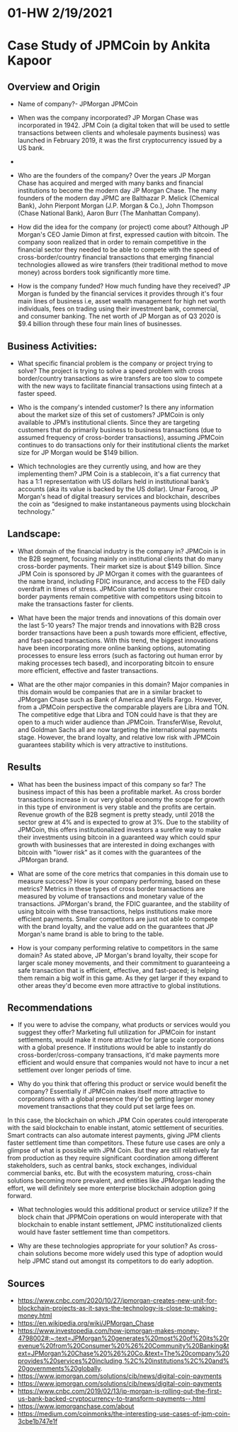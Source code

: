 # 01-HW 2/19/2021
# Case Study of JPMCoin by Ankita Kapoor

## Overview and Origin

* Name of company?- JPMorgan JPMCoin

* When was the company incorporated? JP Morgan Chase was incorporated in 1942. JPM Coin (a digital token that will be used to settle transactions between clients and wholesale payments business) was launched in February 2019, it was the first cryptocurrency issued by a US bank.  
* 

* Who are the founders of the company? Over the years JP Morgan Chase has acquired and merged with many banks and financial institutions to become the modern day JP Morgan Chase. The many founders of the modern day JPMC are Balthazar P. Melick (Chemical Bank), John Pierpont Morgan (J.P. Morgan & Co.), John Thompson (Chase National Bank), Aaron Burr (The Manhattan Company). 

* How did the idea for the company (or project) come about? Although JP Morgan's CEO Jamie Dimon at first, expressed caution with bitcoin. The company soon realized that in order to remain competitive in the financial sector they needed to be able to compete with the speed of cross-border/country financial transactions that emerging financial technologies allowed as wire transfers (their traditional method to move money) across borders took significantly more time. 

* How is the company funded? How much funding have they received? JP Morgan is funded by the financial services it provides through it's four main lines of business i.e, asset wealth management for high net worth individuals, fees on trading using their investment bank, commercial, and consumer banking. The net worth of JP Morgan as of Q3 2020 is $9.4 billion through these four main lines of businesses. 


## Business Activities:

* What specific financial problem is the company or project trying to solve? The project is trying to solve a speed problem with cross border/country transactions as wire transfers are too slow to compete with the new ways to facilitate financial transactions using fintech at a faster speed. 

* Who is the company's intended customer?  Is there any information about the market size of this set of customers? JPMCoin is only available to JPM’s institutional clients. Since they are targeting customers that do primarily business to business transactions (due to assumed frequency of cross-border transactions), assuming JPMCoin continues to do transactions only for their institutional clients the market size for JP Morgan would be $149 billion. 
   
* Which technologies are they currently using, and how are they implementing them? JPM Coin is a stablecoin, it's a fiat currency that has a 1:1 representation with US dollars held in institutional bank’s accounts (aka its value is backed by the US dollar). Umar Farooq, JP Morgan's head of digital treasury services and blockchain, describes the coin as “designed to make instantaneous payments using blockchain technology.”


## Landscape:

* What domain of the financial industry is the company in? JPMCoin is in the B2B segment, focusing mainly on institutional clients that do many cross-border payments. Their market size is about $149 billion. Since JPM Coin is sponsored by JP MOrgan it comes with the guarantees of the name brand, including FDIC insurance, and access to the FED daily overdraft in times of stress. JPMCoin started to ensure their cross border payments remain competitive with competitors using bitcoin to make the transactions faster for clients. 

* What have been the major trends and innovations of this domain over the last 5-10 years? The major trends and innovations with B2B cross border transactions have been a push towards more efficient, effective, and fast-paced transactions. With this trend, the biggest innovations have been incorporating more online banking options, automating processes to ensure less errors (such as factoring out human error by making processes tech based), and incorporating bitcoin to ensure more efficient, effective and faster transactions. 

* What are the other major companies in this domain? Major companies in this domain would be companies that are in a similar bracket to JPMorgan Chase such as Bank of America and Wells Fargo. However, from a JPMCoin perspective the comparable players are Libra and TON. The competitive edge that Libra and TON could have is that they are open to a much wider audience than JPMCoin. TransferWise, Revolut, and Goldman Sachs all are now targeting the international payments stage. However, the brand loyalty, and relative low risk with JPMCoin guarantees stability which is very attractive to institutions. 

## Results

* What has been the business impact of this company so far? The business impact of this has been a profitable market. As cross border transactions increase in our very global economy the scope for growth in this type of environment is very stable and the profits are certain. Revenue growth of the B2B segment is pretty steady, until 2018 the sector grew at 4% and is expected to grow at 3%. Due to the stability of JPMCoin, this offers institutionalized investors a surefire way to make their investments using bitcoin in a guaranteed way which could spur growth with businesses that are interested in doing exchanges with bitcoin with "lower risk" as it comes with the guarantees of the JPMorgan brand. 

* What are some of the core metrics that companies in this domain use to measure success? How is your company performing, based on these metrics? Metrics in these types of cross border transactions are measured by volume of transactions and monetary value of the transactions. JPMorgan's brand, the FDIC guarantee, and the stability of using bitcoin with these transactions, helps institutions make more efficient payments. Smaller competitors are just not able to compete with the brand loyalty, and the value add on the guarantees that JP Morgan's name brand is able to bring to the table. 

* How is your company performing relative to competitors in the same domain? As stated above, JP Morgan's brand loyalty, their scope for larger scale money movements, and their commitment to guaranteeing a safe transaction that is efficient, effective, and fast-paced; is helping them remain a big wolf in this game. As they get larger if they expand to other areas they'd become even more attractive to global institutions. 



## Recommendations

* If you were to advise the company, what products or services would you suggest they offer?  Marketing full utilization for JPMCoin for instant settlements, would make it more attractive for large scale corporations with a global presence. If institutions would be able to instantly do cross-border/cross-company transactions, it'd make payments more efficient and would ensure that companies would not have to incur a net settlement over longer periods of time. 

* Why do you think that offering this product or service would benefit the company? Essentially if JPMCoin makes itself more attractive to corporations with a global presence they'd be getting larger money movement transactions that they could put set large fees on. 

In this case, the blockchain on which JPM Coin operates could interoperate with the said blockchain to enable instant, atomic settlement of securities. Smart contracts can also automate interest payments, giving JPM clients faster settlement time than competitors.
These future use cases are only a glimpse of what is possible with JPM Coin. But they are still relatively far from production as they require significant coordination among different stakeholders, such as central banks, stock exchanges, individual commercial banks, etc. But with the ecosystem maturing, cross-chain solutions becoming more prevalent, and entities like JPMorgan leading the effort, we will definitely see more enterprise blockchain adoption going forward.

* What technologies would this additional product or service utilize? If the block chain that JPPMCoin operations on would interoperate with that blockchain to enable instant settlement, JPMC institutionalized clients would have faster settlement time than competitors. 

* Why are these technologies appropriate for your solution? As cross-chain solutions become more widely used this type of adoption would help JPMC stand out amongst its competitors to do early adoption. 





## Sources
* https://www.cnbc.com/2020/10/27/jpmorgan-creates-new-unit-for-blockchain-projects-as-it-says-the-technology-is-close-to-making-money.html
* https://en.wikipedia.org/wiki/JPMorgan_Chase
* https://www.investopedia.com/how-jpmorgan-makes-money-4798002#:~:text=JPMorgan%20generates%20most%20of%20its%20revenue%20from%20Consumer%20%26%20Community%20Banking&text=JPMorgan%20Chase%20%26%20Co.&text=The%20company%20provides%20services%20including,%2C%20institutions%2C%20and%20governments%20globally.
* https://www.jpmorgan.com/solutions/cib/news/digital-coin-payments
* https://www.jpmorgan.com/solutions/cib/news/digital-coin-payments
* https://www.cnbc.com/2019/02/13/jp-morgan-is-rolling-out-the-first-us-bank-backed-cryptocurrency-to-transform-payments--.html
* https://www.jpmorganchase.com/about
* https://medium.com/coinmonks/the-interesting-use-cases-of-jpm-coin-3cbe1b747e1f
